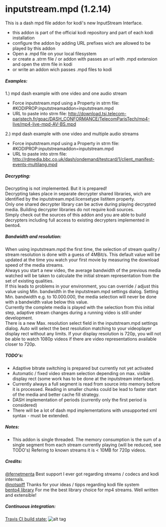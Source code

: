 # inputstream.mpd (1.2.14)

This is a dash mpd file addon for kodi's new InputStream Interface.

- this addon is part of the official kodi repository and part of each kodi installation
- configure the addon by adding URL prefixes wich are allowed to be played by this addon
- Open a .mpd file on your local filesystem
- or create a .strm file / or addon with passes an url with .mpd extension and open the strm file in kodi
- or write an addon wich passes .mpd files to kodi

##### Examples:
1.) mpd dash example with one video and one audio stream
- Force inputstream.mpd using a Property in strm file: #KODIPROP:inputstreamaddon=inputstream.mpd
- URL to paste into strm file: http://download.tsi.telecom-paristech.fr/gpac/DASH_CONFORMANCE/TelecomParisTech/mp4-live/mp4-live-mpd-AV-BS.mpd

2.) mpd dash example with one video and multiple audio streams
- Force inputstream.mpd using a Property in strm file: #KODIPROP:inputstreamaddon=inputstream.mpd
- URL to paste into strm file: http://rdmedia.bbc.co.uk/dash/ondemand/testcard/1/client_manifest-events-multilang.mpd

##### Decrypting:
Decrypting is not implemented. But it is prepared!  
Decrypting takes place in separate decrypter shared libraries, wich are identified by the inputstream.mpd.licensetype listitem property.  
Only one shared decrypter library can be active during playing decrypted media. Building decrypter libraries do not require kodi sources.  
Simply check out the sources of this addon and you are able to build decrypters including full access to existing decrypters implemented in bento4.

##### Bandwidth and resolution:
When using inputstream.mpd the first time, the selection of stream quality / stream resolution is done with a guess of 4MBit/s. This default value will be updated at the time you watch your first movie by measuring the download speed of the media streams.  
Always you start a new video, the average bandwidth of the previous media watched will be taken to calculate the initial stream representation from the set of existing qualities.  
If this leads to problems in your environment, you can override / adjust this value using Min. bandwidth in the inputstream.mpd settings dialog. Setting Min. bandwidth e.g. to 10.000.000, the media selection will never be done with a bandwidth value below this value.  
Currently the complete media is played with the selection from this initial step, adaptive stream changes during a running video is still under development.  
There is a new Max. resolution select field in the inputstream.mpd settings dialog.
Auto will select the best resolution matching to your videoplayer display rect without any limits.
If your display resolution is 720p, you will not be able to watch 1080p videos if there are video representations available closer to 720p.  


##### TODO's:
- Adaptive bitrate switching is prepared but currently not yet activated  
- Automatic / fixed video stream selection depending on max. visible display rect (some work has to be done at the inputstream interface).
- Currently always a full segment is read from source into memory before it is processed. Reading in smaller chunks could be lead to faster start of the media and better cache fill strategy.
- DASH implementation of periods (currently only the first period is considered)
- There will be a lot of dash mpd implementations with unsupported xml syntax - must be extended. 

##### Notes:
- This addon is single threaded. The memory consumption is the sum of a single segment from each stream currently playing (will be reduced, see TODO's) Refering to known streams it is < 10MB for 720p videos.

##### Credits:
[@fernetmenta](github.com/fernetmenta) Best support I ever got regarding streams / codecs and kodi internals.  
[@notspiff](https://github.com/notspiff) Thanks for your ideas / tipps regarding kodi file system  
[bento4 library](https://www.bento4.com/) For me the best library choice for mp4 streams. Well written and extensible!

##### Continuous integration:
[Travis CI build state:](https://travis-ci.org/mapfau) ![alt tag](https://travis-ci.org/mapfau/inputstream.mpd.svg?branch=master)  

